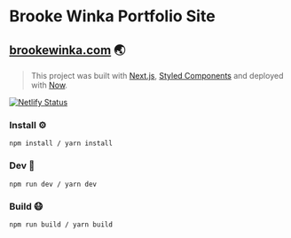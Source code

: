 # Brooke Winka Portfolio Site 
## [brookewinka.com](https://www.brookewinka.com/) 🌏
> This project was built with [Next.js](https://nextjs.org/), [Styled Components](https://styled-components.com/) and deployed with [Now](https://vercel.com/home).

[![Netlify Status](https://api.netlify.com/api/v1/badges/ac6d3a24-07ca-4d0f-90c7-fbd9450dbe2b/deploy-status)](https://app.netlify.com/sites/bwinka/deploys) 

### Install ⚙️

```
npm install / yarn install
```

### Dev 🏃

```
npm run dev / yarn dev
```

### Build 😷

```
npm run build / yarn build
```
